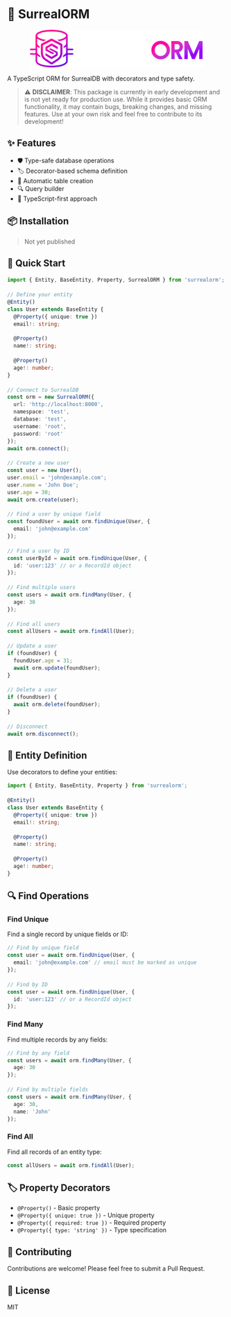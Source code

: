 # 🚀 SurrealORM

<div align="center">
  <img src="https://raw.githubusercontent.com/SurrealORM/orm/refs/heads/main/assets/surrealorm-full_white.png" alt="SurrealORM Logo" width="400"/>
</div>

A TypeScript ORM for SurrealDB with decorators and type safety.

> ⚠️ **DISCLAIMER**: This package is currently in early development and is not yet ready for production use. While it provides basic ORM functionality, it may contain bugs, breaking changes, and missing features. Use at your own risk and feel free to contribute to its development!

## ✨ Features

- 🛡️ Type-safe database operations
- 🏷️ Decorator-based schema definition
- 🔄 Automatic table creation
- 🔍 Query builder
- 📘 TypeScript-first approach

## 📦 Installation

> Not yet published

## 🚀 Quick Start

```typescript
import { Entity, BaseEntity, Property, SurrealORM } from 'surrealorm';

// Define your entity
@Entity()
class User extends BaseEntity {
  @Property({ unique: true })
  email!: string;

  @Property()
  name!: string;

  @Property()
  age!: number;
}

// Connect to SurrealDB
const orm = new SurrealORM({
  url: 'http://localhost:8000',
  namespace: 'test',
  database: 'test',
  username: 'root',
  password: 'root'
});
await orm.connect();

// Create a new user
const user = new User();
user.email = 'john@example.com';
user.name = 'John Doe';
user.age = 30;
await orm.create(user);

// Find a user by unique field
const foundUser = await orm.findUnique(User, {
  email: 'john@example.com'
});

// Find a user by ID
const userById = await orm.findUnique(User, {
  id: 'user:123' // or a RecordId object
});

// Find multiple users
const users = await orm.findMany(User, {
  age: 30
});

// Find all users
const allUsers = await orm.findAll(User);

// Update a user
if (foundUser) {
  foundUser.age = 31;
  await orm.update(foundUser);
}

// Delete a user
if (foundUser) {
  await orm.delete(foundUser);
}

// Disconnect
await orm.disconnect();
```

## 📝 Entity Definition

Use decorators to define your entities:

```typescript
import { Entity, BaseEntity, Property } from 'surrealorm';

@Entity()
class User extends BaseEntity {
  @Property({ unique: true })
  email!: string;

  @Property()
  name!: string;

  @Property()
  age!: number;
}
```

## 🔍 Find Operations

### Find Unique

Find a single record by unique fields or ID:

```typescript
// Find by unique field
const user = await orm.findUnique(User, {
  email: 'john@example.com' // email must be marked as unique
});

// Find by ID
const user = await orm.findUnique(User, {
  id: 'user:123' // or a RecordId object
});
```

### Find Many

Find multiple records by any fields:

```typescript
// Find by any field
const users = await orm.findMany(User, {
  age: 30
});

// Find by multiple fields
const users = await orm.findMany(User, {
  age: 30,
  name: 'John'
});
```

### Find All

Find all records of an entity type:

```typescript
const allUsers = await orm.findAll(User);
```

## 🏷️ Property Decorators

- `@Property()` - Basic property
- `@Property({ unique: true })` - Unique property
- `@Property({ required: true })` - Required property
- `@Property({ type: 'string' })` - Type specification

## 🤝 Contributing

Contributions are welcome! Please feel free to submit a Pull Request.

## 📄 License

MIT 